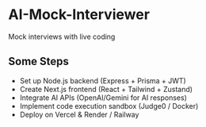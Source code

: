 # AI-Mock-Interviewer

Mock interviews with live coding

## Some Steps

- Set up Node.js backend (Express + Prisma + JWT)
- Create Next.js frontend (React + Tailwind + Zustand)
- Integrate AI APIs (OpenAI/Gemini for AI responses)
- Implement code execution sandbox (Judge0 / Docker)
- Deploy on Vercel & Render / Railway
